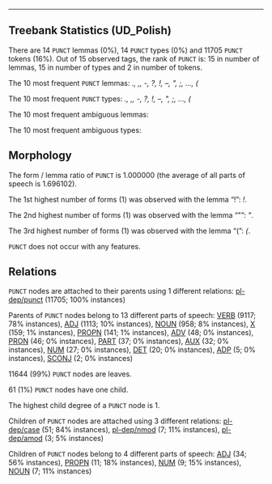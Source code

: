 

--------------------------------------------------------------------------------

## Treebank Statistics (UD_Polish)

There are 14 `PUNCT` lemmas (0%), 14 `PUNCT` types (0%) and 11705 `PUNCT` tokens (16%).
Out of 15 observed tags, the rank of `PUNCT` is: 15 in number of lemmas, 15 in number of types and 2 in number of tokens.

The 10 most frequent `PUNCT` lemmas: <em>., ,, -, ?, !, –, ", ;, …, (</em>

The 10 most frequent `PUNCT` types:  <em>., ,, -, ?, !, –, ", ;, …, (</em>

The 10 most frequent ambiguous lemmas: 

The 10 most frequent ambiguous types:  



## Morphology

The form / lemma ratio of `PUNCT` is 1.000000 (the average of all parts of speech is 1.696102).

The 1st highest number of forms (1) was observed with the lemma “!”: <em>!</em>.

The 2nd highest number of forms (1) was observed with the lemma “"”: <em>"</em>.

The 3rd highest number of forms (1) was observed with the lemma “(”: <em>(</em>.

`PUNCT` does not occur with any features.


## Relations

`PUNCT` nodes are attached to their parents using 1 different relations: [pl-dep/punct]() (11705; 100% instances)

Parents of `PUNCT` nodes belong to 13 different parts of speech: [VERB]() (9117; 78% instances), [ADJ]() (1113; 10% instances), [NOUN]() (958; 8% instances), [X]() (159; 1% instances), [PROPN]() (141; 1% instances), [ADV]() (48; 0% instances), [PRON]() (46; 0% instances), [PART]() (37; 0% instances), [AUX]() (32; 0% instances), [NUM]() (27; 0% instances), [DET]() (20; 0% instances), [ADP]() (5; 0% instances), [SCONJ]() (2; 0% instances)

11644 (99%) `PUNCT` nodes are leaves.

61 (1%) `PUNCT` nodes have one child.

The highest child degree of a `PUNCT` node is 1.

Children of `PUNCT` nodes are attached using 3 different relations: [pl-dep/case]() (51; 84% instances), [pl-dep/nmod]() (7; 11% instances), [pl-dep/amod]() (3; 5% instances)

Children of `PUNCT` nodes belong to 4 different parts of speech: [ADJ]() (34; 56% instances), [PROPN]() (11; 18% instances), [NUM]() (9; 15% instances), [NOUN]() (7; 11% instances)

